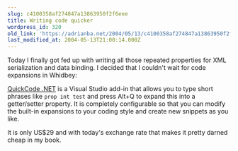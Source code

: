 ```yaml
---
slug: c4100358af274847a13863950f2f6eee
title: Writing code quicker
wordpress_id: 320
old_link: 'https://adrianba.net/2004/05/13/c4100358af274847a13863950f2f6eee/'
last_modified_at: 2004-05-13T21:00:14.000Z
---
```


Today I finally got fed up with writing all those repeated
properties for XML serialization and data binding. I decided that I
couldn't wait for code expansions in Whidbey:

[QuickCode
.NET](http://quickcode.dvxp.com/en/QuickCode.aspx) is a Visual Studio add-in that allows you to type short
phrases like `prop int test` and press Alt+Q to expand
this into a getter/setter property. It is completely configurable
so that you can modify the built-in expansions to your coding style
and create new snippets as you like.

It is only US$29 and with today's exchange rate that makes it
pretty darned cheap in my book.
